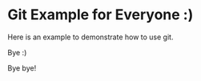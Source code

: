 # Git Example for Everyone :) 

Here is an example to demonstrate how to use git.

Bye :)

Bye bye!
